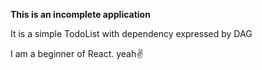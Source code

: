 **This is an incomplete application**

It is a simple TodoList with dependency expressed by DAG

I am a beginner of React. yeah✌
